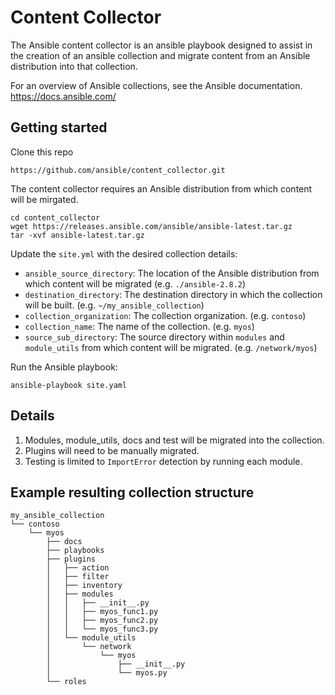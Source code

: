# Content Collector

The Ansible content collector is an ansible playbook designed to assist in the creation of an ansible collection and migrate content from an Ansible distribution into that collection.

For an overview of Ansible collections, see the Ansible documentation. https://docs.ansible.com/

## Getting started

Clone this repo

```
https://github.com/ansible/content_collector.git
```

The content collector requires an Ansible distribution from which content will be mirgated.

```
cd content_collector
wget https://releases.ansible.com/ansible/ansible-latest.tar.gz
tar -xvf ansible-latest.tar.gz
```

Update the `site.yml` with the desired collection details:

- `ansible_source_directory`: The location of the Ansible distribution from which content will be migrated (e.g. `./ansible-2.8.2`)
- `destination_directory`: The destination directory in which the collection will be built. (e.g. `~/my_ansible_collection`)
- `collection_organization`: The collection organization. (e.g. `contoso`)
- `collection_name`: The name of the collection. (e.g. `myos`)
- `source_sub_directory`: The source directory within `modules` and `module_utils` from which content will be migrated. (e.g. `/network/myos`)

Run the Ansible playbook:

```
ansible-playbook site.yaml
```

## Details

1) Modules, module_utils, docs and test will be migrated into the collection.
2) Plugins will need to be manually migrated.
3) Testing is limited to `ImportError` detection by running each module.

## Example resulting collection structure

```
my_ansible_collection
└── contoso
    └── myos
        ├── docs
        ├── playbooks
        ├── plugins
        │   ├── action
        │   ├── filter
        │   ├── inventory
        │   ├── modules
        │   │   ├── __init__.py
        │   │   ├── myos_func1.py
        │   │   ├── myos_func2.py
        │   │   └── myos_func3.py
        │   └── module_utils
        │       └── network
        │           └── myos
        │               ├── __init__.py
        │               └── myos.py
        └── roles
```
